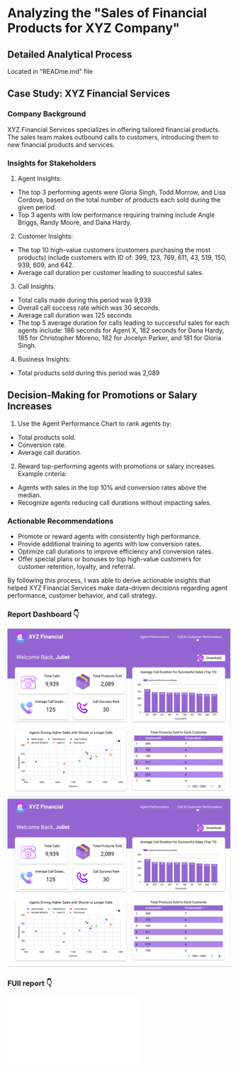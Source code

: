 # Analyzing the "Sales of Financial Products for XYZ Company" 

## Detailed Analytical Process
Located in "READme.md" file


## Case Study: XYZ Financial Services
### Company Background
XYZ Financial Services specializes in offering tailored financial products. The sales team makes outbound calls to customers, introducing them to new financial products and services.


### Insights for Stakeholders
1. Agent Insights:
- The top 3 performing agents were Gloria Singh, Todd Morrow, and Lisa Cordova, based on the total number of products each sold during the given period.
- Top 3 agents with low performance requiring training include Angle Briggs, Randy Moore, and Dana Hardy.

2. Customer Insights:
- The top 10 high-value customers (customers purchasing the most products) include customers with ID of: 399, 123, 769, 611, 43, 519, 150, 939, 609, and 642.
- Average call duration per customer leading to suuccesful sales.

3. Call Insights:
- Total calls made during this period was 9,939
- Overall call success rate which was 30 seconds.
- Average call duration was 125 seconds
- The top 5 average duration for calls leading to successful sales for each agents include: 186 seconds for Agent X, 182 seconds for Dana Hardy, 185 for Christopher Moreno, 182 for Jocelyn Parker, and 181 for Gloria Singh.

4. Business Insights:
- Total products sold during this period was 2,089


## Decision-Making for Promotions or Salary Increases
1. Use the Agent Performance Chart to rank agents by:
- Total products sold.
- Conversion rate.
- Average call duration.

2. Reward top-performing agents with promotions or salary increases.
Example criteria:
- Agents with sales in the top 10% and conversion rates above the median.
- Recognize agents reducing call durations without impacting sales.


### Actionable Recommendations
- Promote or reward agents with consistently high performance.
- Provide additional training to agents with low conversion rates.
- Optimize call durations to improve efficiency and conversion rates.
- Offer special plans or bonuses to top high-value customers for customer retention, loyalty, and referral.


By following this process, I was able to derive actionable insights that helped XYZ Financial Services make data-driven decisions regarding agent performance, customer behavior, and call strategy.


### Report Dashboard 👇
![Interactive Sales Performance Dashboard Page 1](XYZ-dashboard.png) 
![Interactive Sales Performance Dashboard Page 2](XYZ-dashboard.png)  


### FUll report 👇
![XYZ Financial Sales Report Analysis ](XYZ_Financial_Services__Sales_Performance_Analysis.pdf)